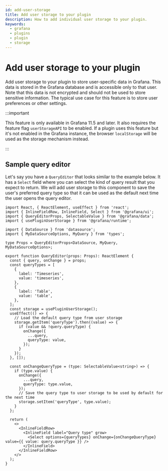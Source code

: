 ```yaml
---
id: add-user-storage
title: Add user storage to your plugin
description: How to add individual user storage to your plugin.
keywords:
  - grafana
  - plugins
  - plugin
  - storage
---
```


# Add user storage to your plugin

Add user storage to your plugin to store user-specific data in Grafana. This data is stored in the Grafana database and is accessible only to that user. Note that this data is not encrypted and should not be used to store sensitive information. The typical use case for this feature is to store user preferences or other settings.

:::important

This feature is only available in Grafana 11.5 and later. It also requires the feature flag `userStorageAPI` to be enabled. If a plugin uses this feature but it's not enabled in the Grafana instance, the browser `localStorage` will be used as the storage mechanism instead.

:::

## Sample query editor

Let's say you have a `QueryEditor` that looks similar to the example below. It has a `Select` field where you can select the kind of query result that you expect to return. We will add user storage to this component to save the user's preferred query type so that it can be used as the default next time the user opens the query editor.

```tsx
import React, { ReactElement, useEffect } from 'react';
import { InlineFieldRow, InlineField, Select } from '@grafana/ui';
import { QueryEditorProps, SelectableValue } from '@grafana/data';
import { usePluginUserStorage } from '@grafana/runtime';

import { DataSource } from 'datasource';
import { MyDataSourceOptions, MyQuery } from 'types';

type Props = QueryEditorProps<DataSource, MyQuery, MyDataSourceOptions>;

export function QueryEditor(props: Props): ReactElement {
  const { query, onChange } = props;
  const queryTypes = [
    {
      label: 'Timeseries',
      value: 'timeseries',
    },
    {
      label: 'Table',
      value: 'table',
    },
  ];
  const storage = usePluginUserStorage();
  useEffect(() => {
    // Load the default query type from user storage
    storage.getItem('queryType').then((value) => {
      if (value && !query.queryType) {
        onChange({
          ...query,
          queryType: value,
        });
      }
    });
  }, []);

  const onChangeQueryType = (type: SelectableValue<string>) => {
    if (type.value) {
      onChange({
        ...query,
        queryType: type.value,
      });
      // Save the query type to user storage to be used by default for the next time
      storage.setItem('queryType', type.value);
    }
  };

  return (
    <>
      <InlineFieldRow>
        <InlineField label="Query type" grow>
          <Select options={queryTypes} onChange={onChangeQueryType} value={{ value: query.queryType }} />
        </InlineField>
      </InlineFieldRow>
    </>
  );
}
```
